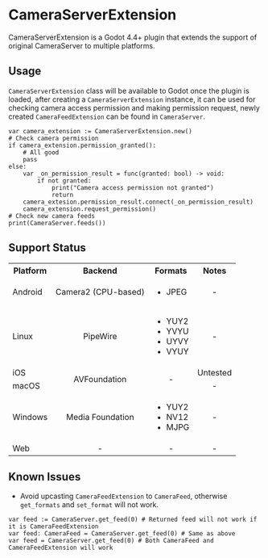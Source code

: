 # CameraServerExtension
CameraServerExtension is a Godot 4.4+ plugin that extends the support of original CameraServer to multiple platforms.

## Usage
`CameraServerExtension` class will be available to Godot once the plugin is loaded, after creating a `CameraServerExtension` instance, it can be used for checking camera access permission and making permission request, newly created `CameraFeedExtension` can be found in `CameraServer`.

```gdscript
var camera_extension := CameraServerExtension.new()
# Check camera permission
if camera_extension.permission_granted():
    # All good
    pass
else:
    var _on_permission_result = func(granted: bool) -> void:
        if not granted:
            print("Camera access permission not granted")
            return
    camera_extesion.permission_result.connect(_on_permission_result)
    camera_extension.request_permission()
# Check new camera feeds
print(CameraServer.feeds())
```

## Support Status
<table>
    <tbody>
        <tr>
            <th>Platform</th>
            <th>Backend</th>
            <th>Formats</th>
            <th>Notes</th>
        </tr>
        <tr>
            <td>Android</td>
            <td align="center">Camera2 (CPU-based)</td>
            <td>
                <ul>
                    <li>JPEG</li>
                </ul>
            </td>
            <td align="center">-</td>
        </tr>
        <tr>
            <td>Linux</td>
            <td align="center">PipeWire</td>
            <td>
                <ul>
                    <li>YUY2</li>
                    <li>YVYU</li>
                    <li>UYVY</li>
                    <li>VYUY</li>
                </ul>
            </td>
            <td align="center">-</td>
        </tr>
        <tr>
            <td>iOS</td>
            <td align="center" rowspan=2>AVFoundation</td>
            <td align="center" rowspan=2>-</td>
            <td>Untested</td>
        </tr>
        <tr>
            <td>macOS</td>
            <td align="center">-</td>
        </tr>
        <tr>
            <td>Windows</td>
            <td align="center">Media Foundation</td>
            <td>
                <ul>
                    <li>YUY2</li>
                    <li>NV12</li>
                    <li>MJPG</li>
                </ul>
            </td>
            <td align="center">-</td>
        </tr>
        <tr>
            <td>Web</td>
            <td align="center">-</td>
            <td align="center">-</td>
            <td align="center">-</td>
        </tr>
    </tbody>
</table>

## Known Issues
- Avoid upcasting `CameraFeedExtension` to `CameraFeed`, otherwise `get_formats` and `set_format` will not work.
```gdscript
var feed := CameraServer.get_feed(0) # Returned feed will not work if it is CameraFeedExtension
var feed: CameraFeed = CameraServer.get_feed(0) # Same as above
var feed = CameraServer.get_feed(0) # Both CameraFeed and CameraFeedExtension will work
```
